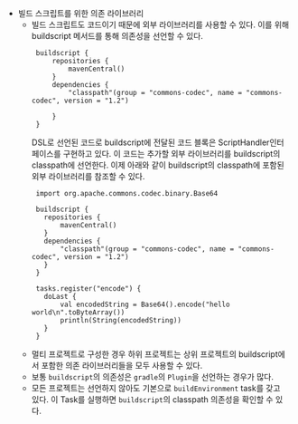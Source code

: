 * 빌드 스크립트를 위한 의존 라이브러리
  * 빌드 스크립트도 코드이기 때문에 외부 라이브러리를 사용할 수 있다. 이를 위해 buildscript 메서드를 통해 의존성을 선언할 수 있다.
      ```
       buildscript {
           repositories {
               mavenCentral()
           }
           dependencies {
               "classpath"(group = "commons-codec", name = "commons-codec", version = "1.2")

           }
       }
       ```
       DSL로 선언된 코드로 buildscript에 전달된 코드 블록은 ScriptHandler인터페이스를 구현하고 있다.
       이 코드는 추가할 외부 라이브러리를 buildscript의 classpath에 선언한다.
       이제 아래와 같이 buildscript의 classpath에 포함된 외부 라이브러리를 참조할 수 있다.
      ```
       import org.apache.commons.codec.binary.Base64

       buildscript {
         repositories {
             mavenCentral()
         }
         dependencies {
             "classpath"(group = "commons-codec", name = "commons-codec", version = "1.2")
         }
       }

       tasks.register("encode") {
         doLast {
             val encodedString = Base64().encode("hello world\n".toByteArray())
             println(String(encodedString))
         }
       }
       ```
  * 멀티 프로젝트로 구성한 경우 하위 프로젝트는 상위 프로젝트의 buildscript에서 포함한 의존 라이브러리들을 모두 사용할 수 있다.
  * 보통 `buildscript`의 의존성은 `gradle`의 `Plugin`을 선언하는 경우가 많다.
  * 모든 프로젝트는 선언하지 않아도 기본으로 `buildEnvironment` task를 갖고 있다. 이 Task를 실행하면 `buildscript`의 classpath 의존성을
   확인할 수 있다.
